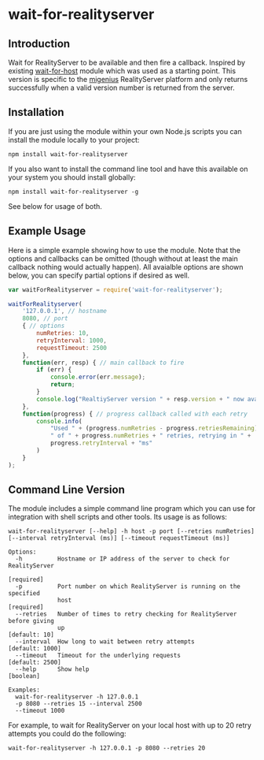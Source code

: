 # wait-for-realityserver

## Introduction

Wait for RealityServer to be available and then fire a callback. Inspired by existing [wait-for-host](https://github.com/Chris927/wait-for-host) module which was used as a starting point. This version is specific to the [migenius](http://www.migenius.com) RealityServer platform and only returns successfully when a valid version number is returned from the server.

## Installation

If you are just using the module within your own Node.js scripts you can install the module locally to your project:

```
npm install wait-for-realityserver
```

If you also want to install the command line tool and have this available on your system you should install globally:

```
npm install wait-for-realityserver -g
```

See below for usage of both.

## Example Usage

Here is a simple example showing how to use the module. Note that the options and callbacks can be omitted (though without at least the main callback nothing would actually happen). All avaialble options are shown below, you can specify partial options if desired as well.

```javascript
var waitForRealityserver = require('wait-for-realityserver');

waitForRealityserver(
	'127.0.0.1', // hostname
	8080, // port
	{ // options
		numRetries: 10,
		retryInterval: 1000,
		requestTimeout: 2500
	},
	function(err, resp) { // main callback to fire
		if (err) {
			console.error(err.message);
			return;
		}
		console.log("RealtiyServer version " + resp.version + " now available.")
	},
	function(progress) { // progress callback called with each retry
		console.info(
			"Used " + (progress.numRetries - progress.retriesRemaining) + 
			" of " + progress.numRetries + " retries, retrying in " + 
			progress.retryInterval + "ms"
		)
	}
);
```

## Command Line Version

The module includes a simple command line program which you can use for integration with shell scripts and other tools. Its usage is as follows:

```
wait-for-realityserver [--help] -h host -p port [--retries numRetries]
[--interval retryInterval (ms)] [--timeout requestTimeout (ms)]

Options:
  -h          Hostname or IP address of the server to check for RealityServer
                                                                      [required]
  -p          Port number on which RealityServer is running on the specified
              host                                                    [required]
  --retries   Number of times to retry checking for RealityServer before giving
              up                                                   [default: 10]
  --interval  How long to wait between retry attempts            [default: 1000]
  --timeout   Timeout for the underlying requests                [default: 2500]
  --help      Show help                                                [boolean]

Examples:
  wait-for-realityserver -h 127.0.0.1
  -p 8080 --retries 15 --interval 2500
  --timeout 1000
```

For example, to wait for RealityServer on your local host with up to 20 retry attempts you could do the following:

```
wait-for-realityserver -h 127.0.0.1 -p 8080 --retries 20
```
